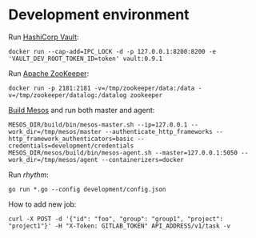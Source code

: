 # Development environment

Run [HashiCorp Vault](https://www.vaultproject.io/):
```
docker run --cap-add=IPC_LOCK -d -p 127.0.0.1:8200:8200 -e 'VAULT_DEV_ROOT_TOKEN_ID=token' vault:0.9.1
```

Run [Apache ZooKeeper](https://zookeeper.apache.org/):
```
docker run -p 2181:2181 -v=/tmp/zookeeper/data:/data -v=/tmp/zookeeper/datalog:/datalog zookeeper
```

[Build Mesos](https://mesos.apache.org/documentation/latest/building/) and run both master and agent:
```
MESOS_DIR/build/bin/mesos-master.sh --ip=127.0.0.1 --work_dir=/tmp/mesos/master --authenticate_http_frameworks --http_framework_authenticators=basic --credentials=development/credentials
MESOS_DIR/mesos/build/bin/mesos-agent.sh --master=127.0.0.1:5050 --work_dir=/tmp/mesos/agent --containerizers=docker
```

Run *rhythm*:
```
go run *.go --config development/config.json
```

How to add new job:
```
curl -X POST -d '{"id": "foo", "group": "group1", "project": "project1"}' -H "X-Token: GITLAB_TOKEN" API_ADDRESS/v1/task -v
```
